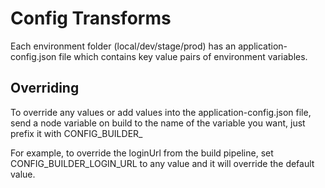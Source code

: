 # Config Transforms

Each environment folder (local/dev/stage/prod) has an application-config.json file which contains key value pairs of environment variables.

## Overriding

To override any values or add values into the application-config.json file, send a node variable on build to the name of the variable you want, just prefix it with CONFIG_BUILDER_

For example, to override the loginUrl from the build pipeline, set CONFIG_BUILDER_LOGIN_URL to any value and it will override the default value.